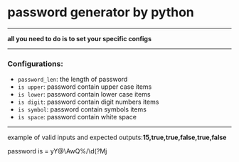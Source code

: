 # password generator by python
---

**all you need to do is to set your specific configs**

---
### Configurations:

- `password_len`: the length of password
- `is upper`: password contain upper case items
- `is lower`: password contain lower case items
- `is digit`: password contain digit numbers items
- `is symbol`: password contain symbols items
- `is space`: password contain white space
---
example of valid inputs and expected outputs:**15,true,true,false,true,false**

password is =   yY@\AwQ%/\d(?Mj